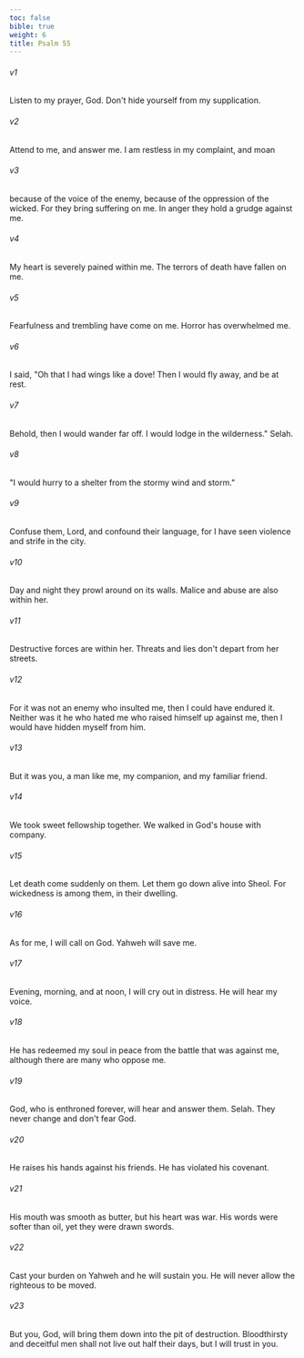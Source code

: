 ```yaml
---
toc: false
bible: true
weight: 6
title: Psalm 55
---
```




###### v1 
Listen to my prayer, God. Don't hide yourself from my supplication. 

###### v2 
Attend to me, and answer me. I am restless in my complaint, and moan 

###### v3 
because of the voice of the enemy, because of the oppression of the wicked. For they bring suffering on me. In anger they hold a grudge against me. 

###### v4 
My heart is severely pained within me. The terrors of death have fallen on me. 

###### v5 
Fearfulness and trembling have come on me. Horror has overwhelmed me. 

###### v6 
I said, "Oh that I had wings like a dove! Then I would fly away, and be at rest. 

###### v7 
Behold, then I would wander far off. I would lodge in the wilderness." Selah. 

###### v8 
"I would hurry to a shelter from the stormy wind and storm." 

###### v9 
Confuse them, Lord, and confound their language, for I have seen violence and strife in the city. 

###### v10 
Day and night they prowl around on its walls. Malice and abuse are also within her. 

###### v11 
Destructive forces are within her. Threats and lies don't depart from her streets. 

###### v12 
For it was not an enemy who insulted me, then I could have endured it. Neither was it he who hated me who raised himself up against me, then I would have hidden myself from him. 

###### v13 
But it was you, a man like me, my companion, and my familiar friend. 

###### v14 
We took sweet fellowship together. We walked in God's house with company. 

###### v15 
Let death come suddenly on them. Let them go down alive into Sheol. For wickedness is among them, in their dwelling. 

###### v16 
As for me, I will call on God. Yahweh will save me. 

###### v17 
Evening, morning, and at noon, I will cry out in distress. He will hear my voice. 

###### v18 
He has redeemed my soul in peace from the battle that was against me, although there are many who oppose me. 

###### v19 
God, who is enthroned forever, will hear and answer them. Selah. They never change and don't fear God. 

###### v20 
He raises his hands against his friends. He has violated his covenant. 

###### v21 
His mouth was smooth as butter, but his heart was war. His words were softer than oil, yet they were drawn swords. 

###### v22 
Cast your burden on Yahweh and he will sustain you. He will never allow the righteous to be moved. 

###### v23 
But you, God, will bring them down into the pit of destruction. Bloodthirsty and deceitful men shall not live out half their days, but I will trust in you.
